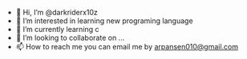 - 👋 Hi, I’m @darkriderx10z
- 👀 I’m interested in learning new programing language
- 🌱 I’m currently learning c
- 💞️ I’m looking to collaborate on ...
- 📫 How to reach me you can email me by arpansen010@gmail.com

<!---
darkriderx10z/darkriderx10z is a ✨ special ✨ repository because its `README.md` (this file) appears on your GitHub profile.
You can click the Preview link to take a look at your changes.
--->
